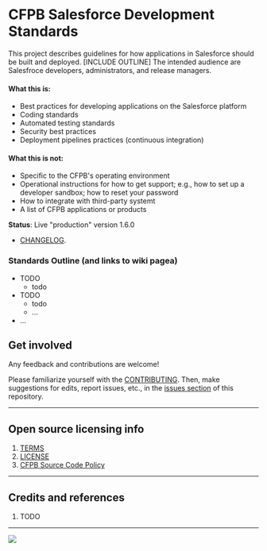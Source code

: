 # CFPB Salesforce Development Standards

This project describes guidelines for how applications in Salesforce should be built and deployed.  [INCLUDE OUTLINE] The intended audience are Salesfroce developers, administrators, and release managers. 



#### What this **is**:
 - Best practices for developing applications on the Salesforce platform
 - Coding standards
 - Automated testing standards
 - Security best practices
 - Deployment pipelines practices (continuous integration)


#### What this is **not**:
 - Specific to the CFPB's operating environment
 - Operational instructions for how to get support; e.g., how to set up a developer sandbox; how to reset your password
 - How to integrate with third-party systemt
 - A list of CFPB applications or products

**Status**:  Live "production" version 1.6.0  
  - [CHANGELOG](CHANGELOG.md).

### Standards Outline (and links to wiki pagea)

- TODO
    + todo
- TODO
    + todo
    + ...
- ...

## Get involved

Any feedback and contributions are welcome! 

Please familiarize yourself with the [CONTRIBUTING](CONTRIBUTING.md). Then, make suggestions for edits, report issues, etc., in the [issues section](salesforce-docs/issues) of this repository.

----

## Open source licensing info
1. [TERMS](TERMS.md)
2. [LICENSE](LICENSE)
3. [CFPB Source Code Policy](https://github.com/cfpb/source-code-policy/)


----

## Credits and references

1. TODO

----

![](https://raw.githubusercontent.com/virtix/salesforce-docs/master/screenshot.png)
